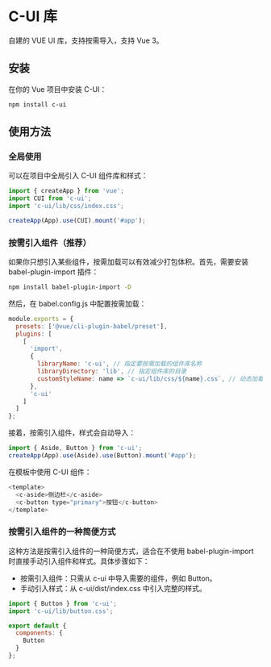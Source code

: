 # C-UI 库

自建的 VUE UI 库，支持按需导入，支持 Vue 3。

## 安装

在你的 Vue 项目中安装 C-UI：

```bash
npm install c-ui
```

## 使用方法

### 全局使用

可以在项目中全局引入 C-UI 组件库和样式：

```javascript
import { createApp } from 'vue';
import CUI from 'c-ui';
import 'c-ui/lib/css/index.css';

createApp(App).use(CUI).mount('#app');
```

### 按需引入组件（推荐）

如果你只想引入某些组件，按需加载可以有效减少打包体积。首先，需要安装 babel-plugin-import 插件：

```bash
npm install babel-plugin-import -D
```

然后，在 babel.config.js 中配置按需加载：

```javascript
module.exports = {
  presets: ['@vue/cli-plugin-babel/preset'],
  plugins: [
    [
      'import',
      {
        libraryName: 'c-ui', // 指定要按需加载的组件库名称
        libraryDirectory: 'lib', // 指定组件库的目录
        customStyleName: name => `c-ui/lib/css/${name}.css`, // 动态加载组件样式
      },
      'c-ui'
    ]
  ]
};
```

接着，按需引入组件，样式会自动导入：

```javascript
import { Aside, Button } from 'c-ui';
createApp(App).use(Aside).use(Button).mount('#app');
```

在模板中使用 C-UI 组件：

```javascript
<template>
  <c-aside>侧边栏</c-aside>
  <c-button type="primary">按钮</c-button>
</template>
```

### 按需引入组件的一种简便方式

这种方法是按需引入组件的一种简便方式，适合在不使用 babel-plugin-import 时直接手动引入组件和样式。具体步骤如下：

* 按需引入组件：只需从 c-ui 中导入需要的组件，例如 Button。
* 手动引入样式：从 c-ui/dist/index.css 中引入完整的样式。

```javascript
import { Button } from 'c-ui';
import 'c-ui/lib/button.css';

export default {
  components: {
    Button
  }
};
```